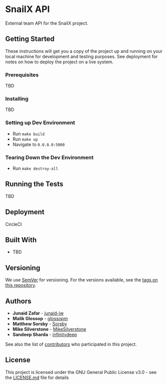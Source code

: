 # SnailX API

External team API for the SnailX project.

## Getting Started

These instructions will get you a copy of the project up and running on your local machine for development and testing purposes. See deployment for notes on how to deploy the project on a live system.

### Prerequisites

TBD

### Installing

TBD

### Setting up Dev Environment

- Run ```make build```
- Run ```make up```
- Navigate to ```0.0.0.0:5000```

### Tearing Down the Dev Environment

- Run ```make destroy-all```

## Running the Tests

TBD

## Deployment

CircleCI

## Built With

* TBD

## Versioning

We use [SemVer](http://semver.org/) for versioning. For the versions available, see the [tags on this repository](https://github.com/your/project/tags). 

## Authors

* **Junaid Zafar** - [junaid-iw](https://github.com/junaid-iw)
* **Malik Glossop** - [glossopm](https://github.com/glossopm)
* **Matthew Sorsby** - [Sorsby](https://github.com/Sorsby)
* **Mike Silverstone** - [MikeSilverstone](https://github.com/MikeSilverstone)
* **Sandeep Sharda** - [infinitydeep](https://github.com/infinitydeep)

See also the list of [contributors](https://github.com/Sorsby/snailx_api/graphs/contributors) who participated in this project.

## License

This project is licensed under the GNU General Public License v3.0 - see the [LICENSE.md](LICENSE.md) file for details

